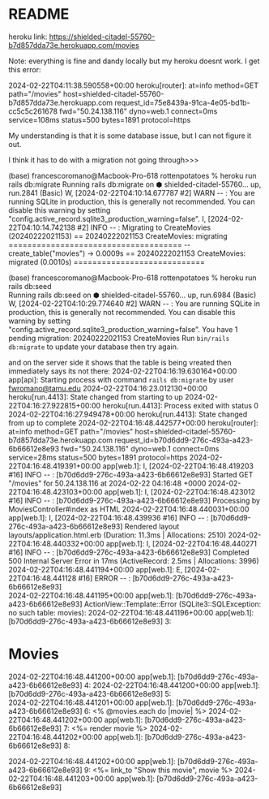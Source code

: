 # README

heroku link: https://shielded-citadel-55760-b7d857dda73e.herokuapp.com/movies

Note: everything is fine and dandy locally but my heroku doesnt work. I get this error:

2024-02-22T04:11:38.590558+00:00 heroku[router]: at=info method=GET path="/movies" host=shielded-citadel-55760-b7d857dda73e.herokuapp.com request_id=75e8439a-91ca-4e05-bd1b-cc5c5c261678 fwd="50.24.138.116" dyno=web.1 connect=0ms service=108ms status=500 bytes=1891 protocol=https

My understanding is that it is some database issue, but I can not figure it out. 

I think it has to do with a migration not going through>>>

(base) francescoromano@Macbook-Pro-618 rottenpotatoes % heroku run rails db:migrate
Running rails db:migrate on ⬢ shielded-citadel-55760... up, run.2841 (Basic)
W, [2024-02-22T04:10:14.677787 #2]  WARN -- : You are running SQLite in production, this is generally not recommended. You can disable this warning by setting "config.active_record.sqlite3_production_warning=false".
I, [2024-02-22T04:10:14.742138 #2]  INFO -- : Migrating to CreateMovies (20240222021153)
== 20240222021153 CreateMovies: migrating =====================================
-- create_table("movies")
   -> 0.0009s
== 20240222021153 CreateMovies: migrated (0.0010s) ============================

(base) francescoromano@Macbook-Pro-618 rottenpotatoes % heroku run rails db:seed   
Running rails db:seed on ⬢ shielded-citadel-55760... up, run.6984 (Basic)
W, [2024-02-22T04:10:29.774640 #2]  WARN -- : You are running SQLite in production, this is generally not recommended. You can disable this warning by setting "config.active_record.sqlite3_production_warning=false".
You have 1 pending migration:
  20240222021153 CreateMovies
Run `bin/rails db:migrate` to update your database then try again.

and on the server side it shows that the table is being vreated then immediately says its not there:
2024-02-22T04:16:19.630164+00:00 app[api]: Starting process with command `rails db:migrate` by user fwromano@tamu.edu
2024-02-22T04:16:23.012130+00:00 heroku[run.4413]: State changed from starting to up
2024-02-22T04:16:27.922815+00:00 heroku[run.4413]: Process exited with status 0
2024-02-22T04:16:27.949478+00:00 heroku[run.4413]: State changed from up to complete
2024-02-22T04:16:48.442577+00:00 heroku[router]: at=info method=GET path="/movies" host=shielded-citadel-55760-b7d857dda73e.herokuapp.com request_id=b70d6dd9-276c-493a-a423-6b66612e8e93 fwd="50.24.138.116" dyno=web.1 connect=0ms service=28ms status=500 bytes=1891 protocol=https
2024-02-22T04:16:48.419391+00:00 app[web.1]: I, [2024-02-22T04:16:48.419203 #16]  INFO -- : [b70d6dd9-276c-493a-a423-6b66612e8e93] Started GET "/movies" for 50.24.138.116 at 2024-02-22 04:16:48 +0000
2024-02-22T04:16:48.423103+00:00 app[web.1]: I, [2024-02-22T04:16:48.423012 #16]  INFO -- : [b70d6dd9-276c-493a-a423-6b66612e8e93] Processing by MoviesController#index as HTML
2024-02-22T04:16:48.440031+00:00 app[web.1]: I, [2024-02-22T04:16:48.439936 #16]  INFO -- : [b70d6dd9-276c-493a-a423-6b66612e8e93]   Rendered layout layouts/application.html.erb (Duration: 11.3ms | Allocations: 2510)
2024-02-22T04:16:48.440332+00:00 app[web.1]: I, [2024-02-22T04:16:48.440271 #16]  INFO -- : [b70d6dd9-276c-493a-a423-6b66612e8e93] Completed 500 Internal Server Error in 17ms (ActiveRecord: 2.5ms | Allocations: 3996)
2024-02-22T04:16:48.441194+00:00 app[web.1]: E, [2024-02-22T04:16:48.441128 #16] ERROR -- : [b70d6dd9-276c-493a-a423-6b66612e8e93]   
2024-02-22T04:16:48.441195+00:00 app[web.1]: [b70d6dd9-276c-493a-a423-6b66612e8e93] ActionView::Template::Error (SQLite3::SQLException: no such table: movies):
2024-02-22T04:16:48.441196+00:00 app[web.1]: [b70d6dd9-276c-493a-a423-6b66612e8e93]     3: <h1>Movies</h1>
2024-02-22T04:16:48.441200+00:00 app[web.1]: [b70d6dd9-276c-493a-a423-6b66612e8e93]     4: 
2024-02-22T04:16:48.441200+00:00 app[web.1]: [b70d6dd9-276c-493a-a423-6b66612e8e93]     5: <div id="movies">
2024-02-22T04:16:48.441201+00:00 app[web.1]: [b70d6dd9-276c-493a-a423-6b66612e8e93]     6:   <% @movies.each do |movie| %>
2024-02-22T04:16:48.441202+00:00 app[web.1]: [b70d6dd9-276c-493a-a423-6b66612e8e93]     7:     <%= render movie %>
2024-02-22T04:16:48.441202+00:00 app[web.1]: [b70d6dd9-276c-493a-a423-6b66612e8e93]     8:     <p>
2024-02-22T04:16:48.441202+00:00 app[web.1]: [b70d6dd9-276c-493a-a423-6b66612e8e93]     9:       <%= link_to "Show this movie", movie %>
2024-02-22T04:16:48.441203+00:00 app[web.1]: [b70d6dd9-276c-493a-a423-6b66612e8e93]   

